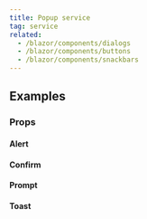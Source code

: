 ```yaml
---
title: Popup service
tag: service
related:
  - /blazor/components/dialogs
  - /blazor/components/buttons
  - /blazor/components/snackbars
---
```


## Examples

### Props

#### Alert

<masa-example file="Examples.components.popup_service.Alert"></masa-example>

#### Confirm

<masa-example file="Examples.components.popup_service.Confirm"></masa-example>

#### Prompt

<masa-example file="Examples.components.popup_service.Prompt"></masa-example>

#### Toast

<masa-example file="Examples.components.popup_service.Toast"></masa-example>